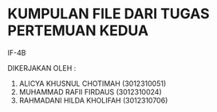 # KUMPULAN FILE DARI TUGAS PERTEMUAN KEDUA

IF-4B

DIKERJAKAN OLEH :
1. ALICYA KHUSNUL CHOTIMAH  (3012310051)
2. MUHAMMAD RAFII FIRDAUS   (3012310024)
3. RAHMADANI HILDA KHOLIFAH (3012310706)
